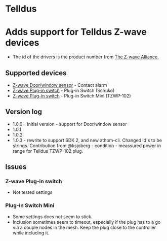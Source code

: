 # Telldus

# Adds support for Telldus Z-wave devices
* The id of the drivers is the product number from [The Z-wave Alliance.](https://products.z-wavealliance.org/products/)
## Supported devices
* [Z-wave Door/window sensor](https://products.z-wavealliance.org/products/1455/) - Contact alarm
* [Z-wave Plug-in switch](https://products.z-wavealliance.org/products/1536/) - Plug-in Switch (Schuko)
* [Z-wave Plug-in switch](https://products.z-wavealliance.org/products/2892) - Plug-in Switch Mini (TZWP-102)

## Version log
* 1.0.0 - Initial version - support for Door/window sensor
* 1.0.1
* 1.0.2
* 1.0.3 - rewrite to support SDK 2, and new athom-cli. Changed id´s to be strings. Contribution from @ksjoberg - condition - meassured power in range for Telldus TZWP-102 plug.

## Issues
### Z-wave Plug-in switch
* Not tested settings
### Plug-in Switch Mini
* Some settings does not seem to stick. 
* Inclusion sometimes seem to timeout, especially if the plug has to a go via a couple nodes in the mesh. Keep the plug close to the controller while including it.
